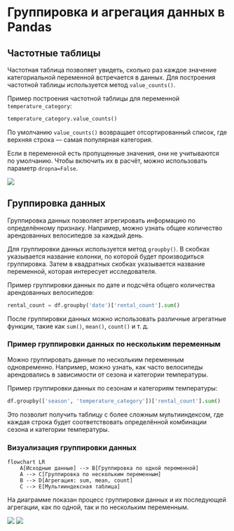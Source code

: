 # Группировка и агрегация данных в Pandas

## Частотные таблицы

Частотная таблица позволяет увидеть, сколько раз каждое значение категориальной переменной встречается в данных. Для построения частотной таблицы используется метод `value_counts()`.

Пример построения частотной таблицы для переменной `temperature_category`:
```python
temperature_category.value_counts()
```

По умолчанию `value_counts()` возвращает отсортированный список, где верхняя строка — самая популярная категория.

Если в переменной есть пропущенные значения, они не учитываются по умолчанию. Чтобы включить их в расчёт, можно использовать параметр `dropna=False`.

![](images/LEC_04_PART_03_P/000120s_top_3.jpg)

## Группировка данных

Группировка данных позволяет агрегировать информацию по определённому признаку. Например, можно узнать общее количество арендованных велосипедов за каждый день.

Для группировки данных используется метод `groupby()`. В скобках указывается название колонки, по которой будет производиться группировка. Затем в квадратных скобках указывается название переменной, которая интересует исследователя.

Пример группировки данных по дате и подсчёта общего количества арендованных велосипедов:
```python
rental_count = df.groupby('date')['rental_count'].sum()
```

После группировки данных можно использовать различные агрегатные функции, такие как `sum()`, `mean()`, `count()` и т. д.

### Пример группировки данных по нескольким переменным

Можно группировать данные по нескольким переменным одновременно. Например, можно узнать, как часто велосипеды арендовались в зависимости от сезона и категории температуры.

Пример группировки данных по сезонам и категориям температуры:
```python
df.groupby(['season', 'temperature_category'])['rental_count'].sum()
```

Это позволит получить таблицу с более сложным мультииндексом, где каждая строка будет соответствовать определённой комбинации сезона и категории температуры.

### Визуализация группировки данных

```mermaid
flowchart LR
    A[Исходные данные] --> B[Группировка по одной переменной]
    A --> C[Группировка по нескольким переменным]
    B --> D[Агрегация: sum, mean, count]
    C --> E[Мультииндексная таблица]
```

На диаграмме показан процесс группировки данных и их последующей агрегации, как по одной, так и по нескольким переменным.

![](images/LEC_04_PART_03_P/000388s_top_8.jpg)
![](images/LEC_04_PART_03_P/000797s_top_5.jpg)